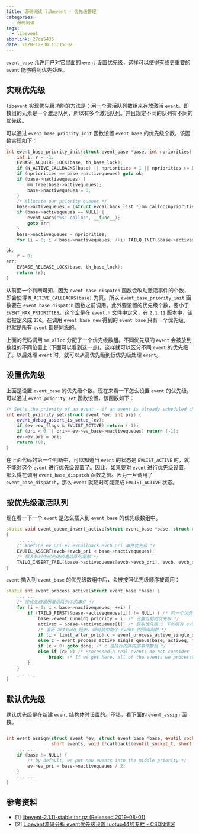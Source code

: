 ```yaml
---
title: 源码阅读 libevent - 优先级管理
categories:
  - 源码阅读
tags:
  - libevent
abbrlink: 27de5435
date: 2020-12-30 13:15:02
---
```

`event_base` 允许用户对它里面的 `event` 设置优先级，这样可以使得有些更重要的 `event` 能够得到优先处理。

<!--more-->

## 实现优先级

`libevent` 实现优先级功能的方法是：用一个激活队列数组来存放激活 `event`。即数组的元素是一个激活队列，所以有多个激活队列。并且规定不同的队列有不同的优先级。

可以通过 `event_base_priority_init` 函数设置 `event_base` 的优先级个数，该函数实现如下：

``` c++
int event_base_priority_init(struct event_base *base, int npriorities) {
    int i, r = -1;
    EVBASE_ACQUIRE_LOCK(base, th_base_lock);
    if (N_ACTIVE_CALLBACKS(base) || npriorities < 1 || npriorities >= EVENT_MAX_PRIORITIES) goto err;
    if (npriorities == base->nactivequeues) goto ok;
    if (base->nactivequeues) {
        mm_free(base->activequeues);
        base->nactivequeues = 0;
    }
    /* Allocate our priority queues */
    base->activequeues = (struct evcallback_list *)mm_calloc(npriorities, sizeof(struct evcallback_list));
    if (base->activequeues == NULL) {
        event_warn("%s: calloc", __func__);
        goto err;
    }
    base->nactivequeues = npriorities;
    for (i = 0; i < base->nactivequeues; ++i) TAILQ_INIT(&base->activequeues[i]);

ok:
    r = 0;
err:
    EVBASE_RELEASE_LOCK(base, th_base_lock);
    return (r);
}
```

从前面一个判断可知，因为 `event_base_dispatch` 函数会改动激活事件的个数，即会使得 `N_ACTIVE_CALLBACKS(base)` 为真。所以 `event_base_priority_init` 函数要在 `event_base_dispatch` 函数之前调用。此外要设置的优先级个数，要小于 `EVENT_MAX_PRIORITIES`。这个宏是在 `event.h` 文件中定义，在 `2.1.11` 版本中，该宏被定义成 `256`。在调用 `event_base_new` 得到的 `event_base` 只有一个优先级，也就是所有 `event` 都是同级的。

上面的代码调用 `mm_alloc` 分配了一个优先级数组。不同优先级的 `event` 会被放到数组的不同位置上 (下面可以看到这一点)。这样就可以区分不同 `event` 的优先级了。以后处理 `event` 时，就可以从高优先级到低优先级处理 `event`。

## 设置优先级

上面是设置 `event_base` 的优先级个数。现在来看一下怎么设置 `event` 的优先级。可以通过 `event_priority_set` 函数设置，该函数如下：

``` c++
/* Set's the priority of an event - if an event is already scheduled changing the priority is going to fail. */
int event_priority_set(struct event *ev, int pri) {
    event_debug_assert_is_setup_(ev);
    if (ev->ev_flags & EVLIST_ACTIVE) return (-1);
    if (pri < 0 || pri>= ev->ev_base->nactivequeues) return (-1);
    ev->ev_pri = pri;
    return (0);
}
```

在上面代码的第一个判断中，可以知道当 `event` 的状态是 `EVLIST_ACTIVE` 时，就不能对这个 `event` 进行优先级设置了。因此，如果要对 `event` 进行优先级设置，那么得在调用 `event_base_dispatch` 函数之前。因为一旦调用了 `event_base_dispatch`，那么 `event` 就随时可能变成 `EVLIST_ACTIVE` 状态。

## 按优先级激活队列

现在看一下一个 `event` 是怎么插入到 `event_base` 的优先级数组中。

``` c++
static void event_queue_insert_active(struct event_base *base, struct event_callback *evcb)
{
    ... ...
    /* #define ev_pri ev_evcallback.evcb_pri 事件优先级 */
    EVUTIL_ASSERT(evcb->evcb_pri < base->nactivequeues);
    /* 插入到对应优先级的激活队列尾部 */
    TAILQ_INSERT_TAIL(&base->activequeues[evcb->evcb_pri], evcb, evcb_active_next);
}
```

`event` 插入到 `event_base` 的优先级数组中后，会被按照优先级顺序被调用：

``` c++
static int event_process_active(struct event_base *base) {
    ... ...
    /* 按优先级遍历激活队列中的事件 */
    for (i = 0; i < base->nactivequeues; ++i) {
        if (TAILQ_FIRST(&base->activequeues[i]) != NULL) { /* 同一个优先级下可以有多个事件 */
            base->event_running_priority = i; /* 设置当前的优先级 */
            activeq = &base->activequeues[i]; /* 获取优先级 i 下的所有 event 组成的链表 */
            /* 遍历 activeq 链表，调用其中每个 event 的回调函数 */
            if (i < limit_after_prio) c = event_process_active_single_queue(base, activeq, INT_MAX, NULL);
            else c = event_process_active_single_queue(base, activeq, maxcb, endtime);
            if (c < 0) goto done; /* c 是执行的非内部事件数目 */
            else if (c> 0) /* Processed a real event; do not consider lower-priority events */
                break; /* If we get here, all of the events we processed were internal. Continue. */
        }
    }
    ... ...
}
```

## 默认优先级

默认优先级是在新建 `event` 结构体时设置的。不错，看下面的 `event_assign` 函数。

``` c++

int event_assign(struct event *ev, struct event_base *base, evutil_socket_t fd,
                 short events, void (*callback)(evutil_socket_t, short, void *), void *arg) {
    ... ...
    if (base != NULL) {
        /* by default, we put new events into the middle priority */
        ev->ev_pri = base->nactivequeues / 2;
    }
    ... ...
}
```

## 参考资料

* [1] [libevent-2.1.11-stable.tar.gz (Released 2019-08-01)](https://github.com/libevent/libevent/releases/download/release-2.1.11-stable/libevent-2.1.11-stable.tar.gz)
* [2] [Libevent源码分析 event优先级设置 luotuo44的专栏 - CSDN博客](https://blog.csdn.net/luotuo44/article/details/38512719)
